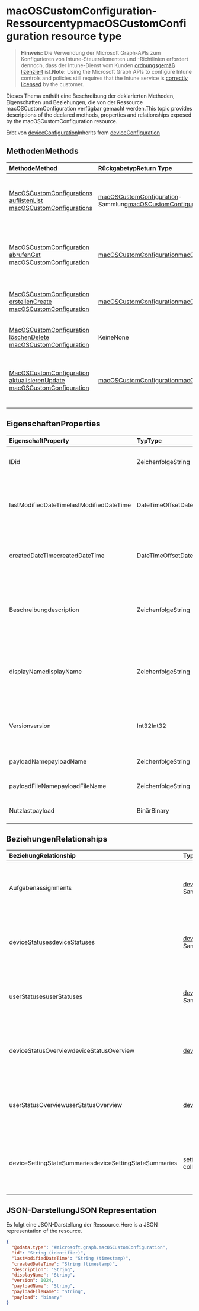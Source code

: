 # <a name="macoscustomconfiguration-resource-type"></a><span data-ttu-id="0dd8e-101">macOSCustomConfiguration-Ressourcentyp</span><span class="sxs-lookup"><span data-stu-id="0dd8e-101">macOSCustomConfiguration resource type</span></span>

> <span data-ttu-id="0dd8e-102">**Hinweis:** Die Verwendung der Microsoft Graph-APIs zum Konfigurieren von Intune-Steuerelementen und -Richtlinien erfordert dennoch, dass der Intune-Dienst vom Kunden [ordnungsgemäß lizenziert](https://go.microsoft.com/fwlink/?linkid=839381) ist.</span><span class="sxs-lookup"><span data-stu-id="0dd8e-102">**Note:** Using the Microsoft Graph APIs to configure Intune controls and policies still requires that the Intune service is [correctly licensed](https://go.microsoft.com/fwlink/?linkid=839381) by the customer.</span></span>

<span data-ttu-id="0dd8e-103">Dieses Thema enthält eine Beschreibung der deklarierten Methoden, Eigenschaften und Beziehungen, die von der Ressource macOSCustomConfiguration verfügbar gemacht werden.</span><span class="sxs-lookup"><span data-stu-id="0dd8e-103">This topic provides descriptions of the declared methods, properties and relationships exposed by the macOSCustomConfiguration resource.</span></span>

<span data-ttu-id="0dd8e-104">Erbt von [deviceConfiguration](../resources/intune_deviceconfig_deviceconfiguration.md)</span><span class="sxs-lookup"><span data-stu-id="0dd8e-104">Inherits from [deviceConfiguration](../resources/intune_deviceconfig_deviceconfiguration.md)</span></span>

## <a name="methods"></a><span data-ttu-id="0dd8e-105">Methoden</span><span class="sxs-lookup"><span data-stu-id="0dd8e-105">Methods</span></span>
|<span data-ttu-id="0dd8e-106">Methode</span><span class="sxs-lookup"><span data-stu-id="0dd8e-106">Method</span></span>|<span data-ttu-id="0dd8e-107">Rückgabetyp</span><span class="sxs-lookup"><span data-stu-id="0dd8e-107">Return Type</span></span>|<span data-ttu-id="0dd8e-108">Beschreibung</span><span class="sxs-lookup"><span data-stu-id="0dd8e-108">Description</span></span>|
|:---|:---|:---|
|[<span data-ttu-id="0dd8e-109">MacOSCustomConfigurations auflisten</span><span class="sxs-lookup"><span data-stu-id="0dd8e-109">List macOSCustomConfigurations</span></span>](../api/intune_deviceconfig_macoscustomconfiguration_list.md)|<span data-ttu-id="0dd8e-110">[macOSCustomConfiguration](../resources/intune_deviceconfig_macoscustomconfiguration.md)-Sammlung</span><span class="sxs-lookup"><span data-stu-id="0dd8e-110">[macOSCustomConfiguration](../resources/intune_deviceconfig_macoscustomconfiguration.md) collection</span></span>|<span data-ttu-id="0dd8e-111">Auflisten von Eigenschaften und Beziehungen der [macOSCustomConfiguration](../resources/intune_deviceconfig_macoscustomconfiguration.md)-Objekte.</span><span class="sxs-lookup"><span data-stu-id="0dd8e-111">List properties and relationships of the [macOSCustomConfiguration](../resources/intune_deviceconfig_macoscustomconfiguration.md) objects.</span></span>|
|[<span data-ttu-id="0dd8e-112">MacOSCustomConfiguration abrufen</span><span class="sxs-lookup"><span data-stu-id="0dd8e-112">Get macOSCustomConfiguration</span></span>](../api/intune_deviceconfig_macoscustomconfiguration_get.md)|[<span data-ttu-id="0dd8e-113">macOSCustomConfiguration</span><span class="sxs-lookup"><span data-stu-id="0dd8e-113">macOSCustomConfiguration</span></span>](../resources/intune_deviceconfig_macoscustomconfiguration.md)|<span data-ttu-id="0dd8e-114">Lesen von Eigenschaften und Beziehungen des [macOSCustomConfiguration](../resources/intune_deviceconfig_macoscustomconfiguration.md)-Objekts.</span><span class="sxs-lookup"><span data-stu-id="0dd8e-114">Read properties and relationships of the [macOSCustomConfiguration](../resources/intune_deviceconfig_macoscustomconfiguration.md) object.</span></span>|
|[<span data-ttu-id="0dd8e-115">MacOSCustomConfiguration erstellen</span><span class="sxs-lookup"><span data-stu-id="0dd8e-115">Create macOSCustomConfiguration</span></span>](../api/intune_deviceconfig_macoscustomconfiguration_create.md)|[<span data-ttu-id="0dd8e-116">macOSCustomConfiguration</span><span class="sxs-lookup"><span data-stu-id="0dd8e-116">macOSCustomConfiguration</span></span>](../resources/intune_deviceconfig_macoscustomconfiguration.md)|<span data-ttu-id="0dd8e-117">Erstellen eines neuen [macOSCustomConfiguration](../resources/intune_deviceconfig_macoscustomconfiguration.md)-Objekts.</span><span class="sxs-lookup"><span data-stu-id="0dd8e-117">Create a new [macOSCustomConfiguration](../resources/intune_deviceconfig_macoscustomconfiguration.md) object.</span></span>|
|[<span data-ttu-id="0dd8e-118">MacOSCustomConfiguration löschen</span><span class="sxs-lookup"><span data-stu-id="0dd8e-118">Delete macOSCustomConfiguration</span></span>](../api/intune_deviceconfig_macoscustomconfiguration_delete.md)|<span data-ttu-id="0dd8e-119">Keine</span><span class="sxs-lookup"><span data-stu-id="0dd8e-119">None</span></span>|<span data-ttu-id="0dd8e-120">Löscht ein [MacOSCustomConfiguration](../resources/intune_deviceconfig_macoscustomconfiguration.md)-Objekt.</span><span class="sxs-lookup"><span data-stu-id="0dd8e-120">Deletes a [macOSCustomConfiguration](../resources/intune_deviceconfig_macoscustomconfiguration.md).</span></span>|
|[<span data-ttu-id="0dd8e-121">MacOSCustomConfiguration aktualisieren</span><span class="sxs-lookup"><span data-stu-id="0dd8e-121">Update macOSCustomConfiguration</span></span>](../api/intune_deviceconfig_macoscustomconfiguration_update.md)|[<span data-ttu-id="0dd8e-122">macOSCustomConfiguration</span><span class="sxs-lookup"><span data-stu-id="0dd8e-122">macOSCustomConfiguration</span></span>](../resources/intune_deviceconfig_macoscustomconfiguration.md)|<span data-ttu-id="0dd8e-123">Aktualisieren der Eigenschaften eines [macOSCustomConfiguration](../resources/intune_deviceconfig_macoscustomconfiguration.md)-Objekts.</span><span class="sxs-lookup"><span data-stu-id="0dd8e-123">Update the properties of a [macOSCustomConfiguration](../resources/intune_deviceconfig_macoscustomconfiguration.md) object.</span></span>|

## <a name="properties"></a><span data-ttu-id="0dd8e-124">Eigenschaften</span><span class="sxs-lookup"><span data-stu-id="0dd8e-124">Properties</span></span>
|<span data-ttu-id="0dd8e-125">Eigenschaft</span><span class="sxs-lookup"><span data-stu-id="0dd8e-125">Property</span></span>|<span data-ttu-id="0dd8e-126">Typ</span><span class="sxs-lookup"><span data-stu-id="0dd8e-126">Type</span></span>|<span data-ttu-id="0dd8e-127">Beschreibung</span><span class="sxs-lookup"><span data-stu-id="0dd8e-127">Description</span></span>|
|:---|:---|:---|
|<span data-ttu-id="0dd8e-128">ID</span><span class="sxs-lookup"><span data-stu-id="0dd8e-128">id</span></span>|<span data-ttu-id="0dd8e-129">Zeichenfolge</span><span class="sxs-lookup"><span data-stu-id="0dd8e-129">String</span></span>|<span data-ttu-id="0dd8e-130">Schlüssel der Entität</span><span class="sxs-lookup"><span data-stu-id="0dd8e-130">Key of the entity.</span></span> <span data-ttu-id="0dd8e-131">Geerbt von [deviceConfiguration](../resources/intune_deviceconfig_deviceconfiguration.md).</span><span class="sxs-lookup"><span data-stu-id="0dd8e-131">Inherited from [deviceConfiguration](../resources/intune_deviceconfig_deviceconfiguration.md)</span></span>|
|<span data-ttu-id="0dd8e-132">lastModifiedDateTime</span><span class="sxs-lookup"><span data-stu-id="0dd8e-132">lastModifiedDateTime</span></span>|<span data-ttu-id="0dd8e-133">DateTimeOffset</span><span class="sxs-lookup"><span data-stu-id="0dd8e-133">DateTimeOffset</span></span>|<span data-ttu-id="0dd8e-134">Datum und Uhrzeit der letzten Änderung des Objekts.</span><span class="sxs-lookup"><span data-stu-id="0dd8e-134">DateTime the object was last modified.</span></span> <span data-ttu-id="0dd8e-135">Geerbt von [deviceConfiguration](../resources/intune_deviceconfig_deviceconfiguration.md).</span><span class="sxs-lookup"><span data-stu-id="0dd8e-135">Inherited from [deviceConfiguration](../resources/intune_deviceconfig_deviceconfiguration.md)</span></span>|
|<span data-ttu-id="0dd8e-136">createdDateTime</span><span class="sxs-lookup"><span data-stu-id="0dd8e-136">createdDateTime</span></span>|<span data-ttu-id="0dd8e-137">DateTimeOffset</span><span class="sxs-lookup"><span data-stu-id="0dd8e-137">DateTimeOffset</span></span>|<span data-ttu-id="0dd8e-138">Datum und Uhrzeit der Erstellung des Objekts.</span><span class="sxs-lookup"><span data-stu-id="0dd8e-138">DateTime the object was created.</span></span> <span data-ttu-id="0dd8e-139">Geerbt von [deviceConfiguration](../resources/intune_deviceconfig_deviceconfiguration.md).</span><span class="sxs-lookup"><span data-stu-id="0dd8e-139">Inherited from [deviceConfiguration](../resources/intune_deviceconfig_deviceconfiguration.md)</span></span>|
|<span data-ttu-id="0dd8e-140">Beschreibung</span><span class="sxs-lookup"><span data-stu-id="0dd8e-140">description</span></span>|<span data-ttu-id="0dd8e-141">Zeichenfolge</span><span class="sxs-lookup"><span data-stu-id="0dd8e-141">String</span></span>|<span data-ttu-id="0dd8e-142">Beschreibung der Gerätekonfiguration (vom Administrator festgelegt).</span><span class="sxs-lookup"><span data-stu-id="0dd8e-142">Admin provided description of the Device Configuration.</span></span> <span data-ttu-id="0dd8e-143">Geerbt von [deviceConfiguration](../resources/intune_deviceconfig_deviceconfiguration.md).</span><span class="sxs-lookup"><span data-stu-id="0dd8e-143">Inherited from [deviceConfiguration](../resources/intune_deviceconfig_deviceconfiguration.md)</span></span>|
|<span data-ttu-id="0dd8e-144">displayName</span><span class="sxs-lookup"><span data-stu-id="0dd8e-144">displayName</span></span>|<span data-ttu-id="0dd8e-145">Zeichenfolge</span><span class="sxs-lookup"><span data-stu-id="0dd8e-145">String</span></span>|<span data-ttu-id="0dd8e-146">Name der Gerätekonfiguration (vom Administrator festgelegt).</span><span class="sxs-lookup"><span data-stu-id="0dd8e-146">Admin provided name of the device configuration.</span></span> <span data-ttu-id="0dd8e-147">Geerbt von [deviceConfiguration](../resources/intune_deviceconfig_deviceconfiguration.md).</span><span class="sxs-lookup"><span data-stu-id="0dd8e-147">Inherited from [deviceConfiguration](../resources/intune_deviceconfig_deviceconfiguration.md)</span></span>|
|<span data-ttu-id="0dd8e-148">Version</span><span class="sxs-lookup"><span data-stu-id="0dd8e-148">version</span></span>|<span data-ttu-id="0dd8e-149">Int32</span><span class="sxs-lookup"><span data-stu-id="0dd8e-149">Int32</span></span>|<span data-ttu-id="0dd8e-150">Version der Gerätekonfiguration.</span><span class="sxs-lookup"><span data-stu-id="0dd8e-150">Version of the device configuration.</span></span> <span data-ttu-id="0dd8e-151">Geerbt von [deviceConfiguration](../resources/intune_deviceconfig_deviceconfiguration.md).</span><span class="sxs-lookup"><span data-stu-id="0dd8e-151">Inherited from [deviceConfiguration](../resources/intune_deviceconfig_deviceconfiguration.md)</span></span>|
|<span data-ttu-id="0dd8e-152">payloadName</span><span class="sxs-lookup"><span data-stu-id="0dd8e-152">payloadName</span></span>|<span data-ttu-id="0dd8e-153">Zeichenfolge</span><span class="sxs-lookup"><span data-stu-id="0dd8e-153">String</span></span>|<span data-ttu-id="0dd8e-154">Name, der dem Benutzer angezeigt wird</span><span class="sxs-lookup"><span data-stu-id="0dd8e-154">Name that is displayed to the user.</span></span>|
|<span data-ttu-id="0dd8e-155">payloadFileName</span><span class="sxs-lookup"><span data-stu-id="0dd8e-155">payloadFileName</span></span>|<span data-ttu-id="0dd8e-156">Zeichenfolge</span><span class="sxs-lookup"><span data-stu-id="0dd8e-156">String</span></span>|<span data-ttu-id="0dd8e-157">Name der Nutzlastdatei (\*.mobileconfig</span><span class="sxs-lookup"><span data-stu-id="0dd8e-157">Payload file name (\*.mobileconfig</span></span> | <span data-ttu-id="0dd8e-158">\*.xml)</span><span class="sxs-lookup"><span data-stu-id="0dd8e-158">\*.xml).</span></span>|
|<span data-ttu-id="0dd8e-159">Nutzlast</span><span class="sxs-lookup"><span data-stu-id="0dd8e-159">payload</span></span>|<span data-ttu-id="0dd8e-160">Binär</span><span class="sxs-lookup"><span data-stu-id="0dd8e-160">Binary</span></span>|<span data-ttu-id="0dd8e-161">Nutzlast</span><span class="sxs-lookup"><span data-stu-id="0dd8e-161">Payload.</span></span> <span data-ttu-id="0dd8e-162">(UTF8-codiertes Bytearray)</span><span class="sxs-lookup"><span data-stu-id="0dd8e-162">(UTF8 encoded byte array)</span></span>|

## <a name="relationships"></a><span data-ttu-id="0dd8e-163">Beziehungen</span><span class="sxs-lookup"><span data-stu-id="0dd8e-163">Relationships</span></span>
|<span data-ttu-id="0dd8e-164">Beziehung</span><span class="sxs-lookup"><span data-stu-id="0dd8e-164">Relationship</span></span>|<span data-ttu-id="0dd8e-165">Typ</span><span class="sxs-lookup"><span data-stu-id="0dd8e-165">Type</span></span>|<span data-ttu-id="0dd8e-166">Beschreibung</span><span class="sxs-lookup"><span data-stu-id="0dd8e-166">Description</span></span>|
|:---|:---|:---|
|<span data-ttu-id="0dd8e-167">Aufgaben</span><span class="sxs-lookup"><span data-stu-id="0dd8e-167">assignments</span></span>|<span data-ttu-id="0dd8e-168">[deviceConfigurationAssignment](../resources/intune_deviceconfig_deviceconfigurationassignment.md)-Sammlung</span><span class="sxs-lookup"><span data-stu-id="0dd8e-168">[deviceConfigurationAssignment](../resources/intune_deviceconfig_deviceconfigurationassignment.md) collection</span></span>|<span data-ttu-id="0dd8e-169">Liste der Zuweisungen für das Gerätekonfigurationsprofil.</span><span class="sxs-lookup"><span data-stu-id="0dd8e-169">The list of assignments for the device configuration profile.</span></span> <span data-ttu-id="0dd8e-170">Geerbt von [deviceConfiguration](../resources/intune_deviceconfig_deviceconfiguration.md).</span><span class="sxs-lookup"><span data-stu-id="0dd8e-170">Inherited from [deviceConfiguration](../resources/intune_deviceconfig_deviceconfiguration.md)</span></span>|
|<span data-ttu-id="0dd8e-171">deviceStatuses</span><span class="sxs-lookup"><span data-stu-id="0dd8e-171">deviceStatuses</span></span>|<span data-ttu-id="0dd8e-172">[deviceConfigurationDeviceStatus](../resources/intune_deviceconfig_deviceconfigurationdevicestatus.md)-Sammlung</span><span class="sxs-lookup"><span data-stu-id="0dd8e-172">[deviceConfigurationDeviceStatus](../resources/intune_deviceconfig_deviceconfigurationdevicestatus.md) collection</span></span>|<span data-ttu-id="0dd8e-173">Installationsstatus der Gerätekonfiguration nach Gerät.</span><span class="sxs-lookup"><span data-stu-id="0dd8e-173">Device configuration installation status by device.</span></span> <span data-ttu-id="0dd8e-174">Geerbt von [deviceConfiguration](../resources/intune_deviceconfig_deviceconfiguration.md).</span><span class="sxs-lookup"><span data-stu-id="0dd8e-174">Inherited from [deviceConfiguration](../resources/intune_deviceconfig_deviceconfiguration.md)</span></span>|
|<span data-ttu-id="0dd8e-175">userStatuses</span><span class="sxs-lookup"><span data-stu-id="0dd8e-175">userStatuses</span></span>|<span data-ttu-id="0dd8e-176">[deviceConfigurationUserStatus](../resources/intune_deviceconfig_deviceconfigurationuserstatus.md)-Sammlung</span><span class="sxs-lookup"><span data-stu-id="0dd8e-176">[deviceConfigurationUserStatus](../resources/intune_deviceconfig_deviceconfigurationuserstatus.md) collection</span></span>|<span data-ttu-id="0dd8e-177">Installationszustand der Gerätekonfiguration nach Benutzer.</span><span class="sxs-lookup"><span data-stu-id="0dd8e-177">Device configuration installation status by device.</span></span> <span data-ttu-id="0dd8e-178">Geerbt von [deviceConfiguration](../resources/intune_deviceconfig_deviceconfiguration.md).</span><span class="sxs-lookup"><span data-stu-id="0dd8e-178">Inherited from [deviceConfiguration](../resources/intune_deviceconfig_deviceconfiguration.md)</span></span>|
|<span data-ttu-id="0dd8e-179">deviceStatusOverview</span><span class="sxs-lookup"><span data-stu-id="0dd8e-179">deviceStatusOverview</span></span>|[<span data-ttu-id="0dd8e-180">deviceConfigurationDeviceOverview</span><span class="sxs-lookup"><span data-stu-id="0dd8e-180">deviceConfigurationDeviceOverview</span></span>](../resources/intune_deviceconfig_deviceconfigurationdeviceoverview.md)|<span data-ttu-id="0dd8e-181">Übersicht über den Status der Gerätekonfiguration nach Gerät. Geerbt von [deviceConfiguration](../resources/intune_deviceconfig_deviceconfiguration.md).</span><span class="sxs-lookup"><span data-stu-id="0dd8e-181">Device Configuration devices status overview Inherited from [deviceConfiguration](../resources/intune_deviceconfig_deviceconfiguration.md)</span></span>|
|<span data-ttu-id="0dd8e-182">userStatusOverview</span><span class="sxs-lookup"><span data-stu-id="0dd8e-182">userStatusOverview</span></span>|[<span data-ttu-id="0dd8e-183">deviceConfigurationUserOverview</span><span class="sxs-lookup"><span data-stu-id="0dd8e-183">deviceConfigurationUserOverview</span></span>](../resources/intune_deviceconfig_deviceconfigurationuseroverview.md)|<span data-ttu-id="0dd8e-184">Übersicht über den Status der Gerätekonfiguration nach Benutzer. Geerbt von [deviceConfiguration](../resources/intune_deviceconfig_deviceconfiguration.md).</span><span class="sxs-lookup"><span data-stu-id="0dd8e-184">Device Configuration users status overview Inherited from [deviceConfiguration](../resources/intune_deviceconfig_deviceconfiguration.md)</span></span>|
|<span data-ttu-id="0dd8e-185">deviceSettingStateSummaries</span><span class="sxs-lookup"><span data-stu-id="0dd8e-185">deviceSettingStateSummaries</span></span>|<span data-ttu-id="0dd8e-186">[settingStateDeviceSummary](../resources/intune_deviceconfig_settingstatedevicesummary.md)-Sammlung</span><span class="sxs-lookup"><span data-stu-id="0dd8e-186">[settingStateDeviceSummary](../resources/intune_deviceconfig_settingstatedevicesummary.md) collection</span></span>|<span data-ttu-id="0dd8e-187">Übersicht über den Einstellungsstatus für die Gerätekonfiguration nach Gerät. Geerbt von [deviceConfiguration](../resources/intune_deviceconfig_deviceconfiguration.md)</span><span class="sxs-lookup"><span data-stu-id="0dd8e-187">Device Configuration Setting State Device Summary Inherited from [deviceConfiguration](../resources/intune_deviceconfig_deviceconfiguration.md)</span></span>|

## <a name="json-representation"></a><span data-ttu-id="0dd8e-188">JSON-Darstellung</span><span class="sxs-lookup"><span data-stu-id="0dd8e-188">JSON Representation</span></span>
<span data-ttu-id="0dd8e-189">Es folgt eine JSON-Darstellung der Ressource.</span><span class="sxs-lookup"><span data-stu-id="0dd8e-189">Here is a JSON representation of the resource.</span></span>
<!--{
  "blockType": "resource",
  "baseType": "microsoft.graph.deviceConfiguration",
  "keyProperty": "id",
  "@odata.type": "microsoft.graph.macOSCustomConfiguration"
}-->
``` json
{
  "@odata.type": "#microsoft.graph.macOSCustomConfiguration",
  "id": "String (identifier)",
  "lastModifiedDateTime": "String (timestamp)",
  "createdDateTime": "String (timestamp)",
  "description": "String",
  "displayName": "String",
  "version": 1024,
  "payloadName": "String",
  "payloadFileName": "String",
  "payload": "binary"
}
```









